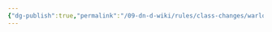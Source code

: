 ```yaml
---
{"dg-publish":true,"permalink":"/09-dn-d-wiki/rules/class-changes/warlock/","tags":["class","warlock"]}
---
```

